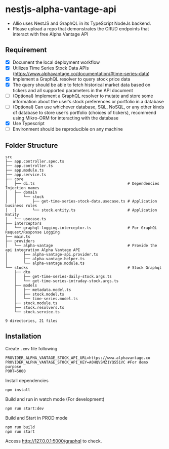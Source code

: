 # nestjs-alpha-vantage-api
- Allio uses NestJS and GraphQL in its TypeScript NodeJs backend.
- Please upload a repo that demonstrates the CRUD endpoints that interact with free
Alpha Vantage API

## Requirement
- [x] Document the local deployment workflow
- [x] Utilizes Time Series Stock Data APIs
(https://www.alphavantage.co/documentation/#time-series-data)
- [x] Implement a GraphQL resolver to query stock price data
- [x] The query should be able to fetch historical market data based on tickers and all
supported parameters in the API document
- [ ] (Optional) Implement a GraphQL resolver to mutate and store some information
about the user’s stock preferences or portfolio in a database
- [ ] (Optional) Can use whichever database, SQL, NoSQL, or any other kinds of
database to store user’s portfolio (choices of tickers), recommend using
Mikro-ORM for interacting with the database
- [x] Use Typescript
- [ ] Environment should be reproducible on any machine

## Folder Structure
```
src
├── app.controller.spec.ts
├── app.controller.ts
├── app.module.ts
├── app.service.ts
├── core 
│   ├── di.ts                                         # Dependencies Injection names
│   ├── domain
│   │   └── stock
│   │       ├── get-time-series-stock-data.usecase.ts # Application business rules
│   │       └── stock.entity.ts                       # Application Entity
│   └── usecase.ts
├── interceptors
│   └── graphql-logging.interceptor.ts                # For GraphQL Request/Response Logging
├── main.ts
├── providers
│   └── alpha-vantage                                 # Provide the api integration Alpha Vantage API
│       ├── alpha-vantage-api.provider.ts
│       ├── alpha-vantage.helper.ts
│       └── alpha-vantage.module.ts
└── stocks                                            # Stock Graphql
    ├── dto
    │   ├── get-time-series-daily-stock.args.ts
    │   └── get-time-series-intraday-stock.args.ts
    ├── models
    │   ├── metadata.model.ts
    │   ├── stock.model.ts
    │   └── time-series.model.ts
    ├── stock.module.ts
    ├── stock.resolvers.ts
    └── stock.service.ts

9 directories, 21 files

```


## Installation

Create `.env` file following
```
PROVIDER_ALPHA_VANTAGE_STOCK_API_URL=https://www.alphavantage.co
PROVIDER_ALPHA_VANTAGE_STOCK_API_KEY=A0HQVSMZ1YQS51VC #For demo purpose
PORT=5000
```

Install dependencies

```
npm install
```

Build and run in watch mode (For development)

```
npm run start:dev
```

Build and Start in PROD mode
```
npm run build
npm run start
```

Access http://127.0.0.1:5000/graphql to check.